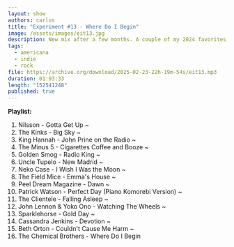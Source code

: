 ```yaml
---
layout: show
authors: carlos
title: "Experiment #13 - Where Do I Begin"
image: /assets/images/eit13.jpg
description: New mix after a few months. A couple of my 2024 favorites, plus a bunch of classics.
tags:
  - americana
  - indie
  - rock
file: https://archive.org/download/2025-02-23-22h-19m-54s/eit13.mp3
duration: 01:03:33
length: "152541248"
published: true
---
```

**Playlist:**

1. Nilsson - Gotta Get Up ~
2. The Kinks - Big Sky ~
3. King Hannah - John Prine on the Radio ~
4. The Minus 5 - Cigarettes Coffee and Booze ~
5. Golden Smog - Radio King ~
6. Uncle Tupelo - New Madrid ~
7. Neko Case - I Wish I Was the Moon ~
8. The Field Mice - Emma's House ~
9. Peel Dream Magazine - Dawn ~
10. Patrick Watson - Perfect Day (Piano Komorebi Version) ~
11. The Clientele - Falling Asleep ~
12. John Lennon & Yoko Ono - Watching The Wheels ~
13. Sparklehorse - Gold Day ~
14. Cassandra Jenkins - Devotion ~
15. Beth Orton - Couldn't Cause Me Harm ~
16. The Chemical Brothers - Where Do I Begin
